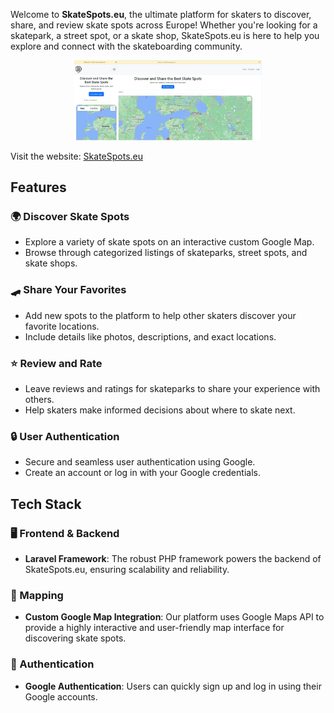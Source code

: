 Welcome to **SkateSpots.eu**, the ultimate platform for skaters to discover, share, and review skate spots across Europe! Whether you're looking for a skatepark, a street spot, or a skate shop, SkateSpots.eu is here to help you explore and connect with the skateboarding community.

<p align="center">
  <img src="public/images/about/Untitled design.png" alt="About SkateSpots.eu" width="300">
</p>

Visit the website: [SkateSpots.eu](https://skatesspots.eu)

## Features

### 🌍 Discover Skate Spots
- Explore a variety of skate spots on an interactive custom Google Map.
- Browse through categorized listings of skateparks, street spots, and skate shops.

### 🛹 Share Your Favorites
- Add new spots to the platform to help other skaters discover your favorite locations.
- Include details like photos, descriptions, and exact locations.

### ⭐ Review and Rate
- Leave reviews and ratings for skateparks to share your experience with others.
- Help skaters make informed decisions about where to skate next.

### 🔒 User Authentication
- Secure and seamless user authentication using Google.
- Create an account or log in with your Google credentials.

## Tech Stack

### 🖥️ Frontend & Backend
- **Laravel Framework**: The robust PHP framework powers the backend of SkateSpots.eu, ensuring scalability and reliability.

### 📍 Mapping
- **Custom Google Map Integration**: Our platform uses Google Maps API to provide a highly interactive and user-friendly map interface for discovering skate spots.

### 🔐 Authentication
- **Google Authentication**: Users can quickly sign up and log in using their Google accounts.
